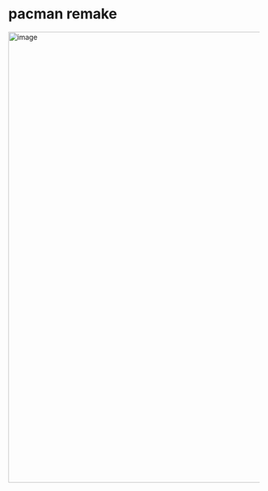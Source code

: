# pacman remake
 
<img width="1455" height="902" alt="image" src="https://github.com/user-attachments/assets/5fb6878f-55a2-44cd-a870-9f94c350e43d" />
